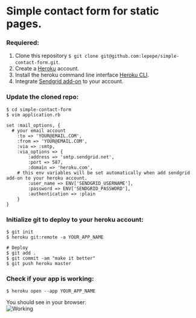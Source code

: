 # Simple contact form for static pages.

### Requiered:   
1. Clone this repository `$ git clone git@github.com:lepepe/simple-contact-form.git`.   
2. Create a [Heroku](http://heroku.com) account.   
3. Install the heroku command line interface [Heroku CLI](https://devcenter.heroku.com/articles/heroku-command-line).   
4. Integrate [Sendgrid add-on](https://elements.heroku.com/addons/sendgrid) to your account.   

### Update the cloned repo:   
`$ cd simple-contact-form`   
`$ vim application.rb`      

```
set :mail_options, {
  # your email account
	:to => 'YOUR@EMAIL.COM',
	:from => 'YOUR@EMAIL.COM',
	:via => :smtp,
	:via_options => {
		:address => 'smtp.sendgrid.net',
		:port => 587,
		:domain => 'heroku.com',
    # this env variables will be set automatically when add sendgrid add-on to your heroku account.
		:user_name => ENV['SENDGRID_USERNAME'],
		:password => ENV['SENDGRID_PASSWORD'],
		:authentication => :plain
	}
}
```   

### Initialize git to deploy to your heroku account:   

```
$ git init
$ heroku git:remote -a YOUR_APP_NAME

# Deploy
$ git add .
$ git commit -am "make it better"
$ git push heroku master
```   

### Check if your app is working:   
```
$ heroku open --app YOUR_APP_NAME
```   

You should see in your browser:      
![Working](https://raw.githubusercontent.com/lepepe/simple-contact-form/master/working.png)
